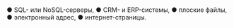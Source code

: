 #

● SQL- или NoSQL-серверы,
● CRM- и ERP-системы,
● плоские файлы,
● электронный адрес,
● интернет-страницы.
